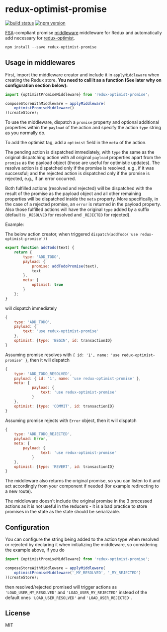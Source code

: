 redux-optimist-promise
=============

[![build status](https://img.shields.io/travis/mathieudutour/redux-optimist-promise/master.svg?style=flat-square)](https://travis-ci.org/mathieudutour/redux-optimist-promise)
[![npm version](https://img.shields.io/npm/v/redux-optimist-promise.svg?style=flat-square)](https://www.npmjs.com/package/redux-optimist-promise)

[FSA](https://github.com/acdlite/flux-standard-action)-compliant promise [middleware](http://rackt.github.io/redux/docs/advanced/Middleware.html) middleware for Redux and automatically add necessary for [redux-optimist](https://github.com/ForbesLindesay/redux-optimist).

```js
npm install --save redux-optimist-promise
```

## Usage in middlewares

First, import the middleware creator and include it in `applyMiddleware` when creating the Redux store. **You need to call it as a function (See later why on configuration section below):**

```js
import {optimistPromiseMiddleware} from 'redux-optimist-promise';

composeStoreWithMiddleware = applyMiddleware(
	optimistPromiseMiddleware()
)(createStore);

```

To use the middleware, dispatch a `promise` property and optional additional properties within the `payload` of the action and specify the action `type` string as you normally do.

To add the optimist tag, add a `optimist` field in the `meta` of the action.

The pending action is dispatched immediately, with `type` the same as the original dispatching action with all original `payload` properties apart from the `promise` as the payload object (those are useful for optimistic updates). The resolve action is dispatched only if the promise is resolved, e.g., if it was successful; and the rejected action is dispatched only if the promise is rejected, e.g., if an error occurred.

Both fulfilled actions (resolved and rejected) will be dispatched with the result of the promise as the payload object and all other remaining properties will be dispatched inside the `meta` property. More specifically, in the case of a rejected promise, an `error` is returned in the payload property. Also those fulfilled actions will have the original `type` added by a suffix (default is `_RESOLVED` for resolved and `_REJECTED` for rejected).

Example:

The below action creator, when triggered `dispatch(addTodo('use redux-optimist-promise'))`

```js
export function addTodo(text) {
	return {
		type: 'ADD_TODO',
		payload: {
			promise: addTodoPromise(text),
			text
		},
		meta: {
			optimist: true
		}
	};
}
```

will dispatch immediately
```js
{
	type: 'ADD_TODO',
	payload: {
		text: 'use redux-optimist-promise'
	},
  	optimist: {type: 'BEGIN', id: transactionID}
}
```

Assuming promise resolves with `{ id: '1', name: 'use redux-optimist-promise' }`, then it will dispatch
```js
{
	type: 'ADD_TODO_RESOLVED',
	payload: { id: '1', name: 'use redux-optimist-promise' },
	meta: {
    		payload: {
      			text: 'use redux-optimist-promise'
    		}
	},
  	optimist: {type: 'COMMIT', id: transactionID}
}
```

Assuming promise rejects with `Error` object, then it will dispatch
```js
{
	type: 'ADD_TODO_REJECTED',
	payload: Error,
	meta: {
		payload: {
	        	text: 'use redux-optimist-promise'
	    	}
	},
	optimist: {type: 'REVERT', id: transactionID}
}
```

The middleware also returns the original promise, so you can listen to it and act accordingly from your component if needed (for example redirecting to a new route).

The middleware doesn't include the original promise in the 3 processed actions as it is not useful in the reducers - it is a bad practice to store promises in the state as the state should be serializable.

## Configuration

You can configure the string being added to the action type when resolved or rejected by declaring it when initializing the middleware, so considering the example above, if you do

```js
import {optimistPromiseMiddleware} from 'redux-optimist-promise';

composeStoreWithMiddleware = applyMiddleware(
	optimistPromiseMiddleware('_MY_RESOLVED', '_MY_REJECTED')
)(createStore);

```

then resolved/rejected promised will trigger actions as `'LOAD_USER_MY_RESOLVED'` and `'LOAD_USER_MY_REJECTED'` instead of the default ones `'LOAD_USER_RESOLVED'` and `'LOAD_USER_REJECTED'`.

## License

  MIT
